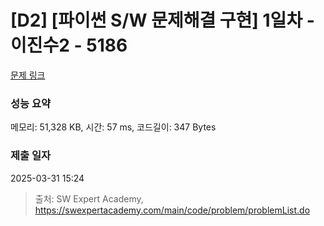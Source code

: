 # [D2] [파이썬 S/W 문제해결 구현] 1일차 - 이진수2 - 5186 

[문제 링크](https://swexpertacademy.com/main/code/problem/problemDetail.do?contestProbId=AWTtj7GqeAgDFAVT) 

### 성능 요약

메모리: 51,328 KB, 시간: 57 ms, 코드길이: 347 Bytes

### 제출 일자

2025-03-31 15:24



> 출처: SW Expert Academy, https://swexpertacademy.com/main/code/problem/problemList.do